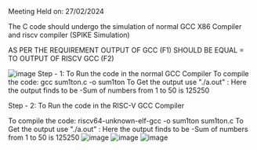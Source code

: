 Meeting Held on: 27/02/2024

The C code should undergo the simulation of normal GCC X86 Compiler and riscv compiler (SPIKE Simulation)

AS PER THE REQUIREMENT OUTPUT OF GCC (F1) SHOULD BE EQUAL = TO OUTPUT OF RISCV GCC (F2)

![image](https://github.com/HemaPriyaMudium/VSDSquadron-mini/assets/160724714/65b6c976-95ec-4acc-9423-489bef8857e1)
Step - 1: To Run the code in the normal GCC Compiler To compile the code: gcc sum1ton.c -o sum1ton To Get the output use "./a.out" : Here the output finds to be -Sum of numbers from 1 to 50 is 125250

Step - 2: To Run the code in the RISC-V GCC Compiler

To compile the code: riscv64-unknown-elf-gcc -o sum1ton sum1ton.c To Get the output use "./a.out" : Here the output finds to be -Sum of numbers from 1 to 50 is 125250
![image](https://github.com/HemaPriyaMudium/VSDSquadron-mini/assets/160724714/39e82fb8-41bb-48c5-9439-150c1770861c)
![image](https://github.com/HemaPriyaMudium/VSDSquadron-mini/assets/160724714/bcb9178d-4207-4d00-a9ab-bceefed25b43)
![image](https://github.com/HemaPriyaMudium/VSDSquadron-mini/assets/160724714/7b08aa39-1672-492d-90b4-66030f0be549)

